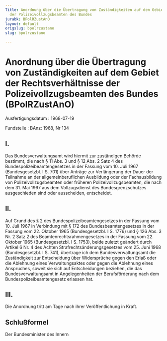 ```yaml
---
Title: Anordnung über die Übertragung von Zuständigkeiten auf dem Gebiet der Rechtsverhältnisse
  der Polizeivollzugsbeamten des Bundes
jurabk: BPolRZustAnO
layout: default
origslug: bpolrzustano
slug: bpolrzustano

---
```


# Anordnung über die Übertragung von Zuständigkeiten auf dem Gebiet der Rechtsverhältnisse der Polizeivollzugsbeamten des Bundes (BPolRZustAnO)

Ausfertigungsdatum
:   1968-07-19

Fundstelle
:   BAnz: 1968, Nr 134



## I.

Das Bundesverwaltungsamt wird hiermit zur zuständigen Behörde bestimmt, die nach § 11 Abs. 3 und § 12 Abs. 2 Satz 4 des Bundespolizeibeamtengesetzes in der Fassung vom 10. Juli 1967 (Bundesgesetzbl. I S. 701) über Anträge zur Verlängerung der Dauer der Teilnahme an der allgemeinberuflichen Ausbildung oder der Fachausbildung von Polizeivollzugsbeamten oder früheren Polizeivollzugsbeamten, die nach dem 31. Mai 1967 aus dem Vollzugsdienst des Bundesgrenzschutzes ausgeschieden sind oder ausscheiden, entscheidet.


## II.

Auf Grund des § 2 des Bundespolizeibeamtengesetzes in der Fassung vom 10. Juli 1967 in Verbindung mit § 172 des Bundesbeamtengesetzes in der Fassung vom 22. Oktober 1965 (Bundesgesetzbl. I S. 1776) und § 126 Abs. 3 Nr. 2 Satz 2 des Beamtenrechtsrahmengesetzes in der Fassung vom 22. Oktober 1965 (Bundesgesetzbl. I S. 1753), beide zuletzt geändert durch Artikel 6 Nr. 4 des Achten Strafrechtsänderungsgesetzes vom 25. Juni 1968 (Bundesgesetzbl. I S. 741), übertrage ich dem Bundesverwaltungsamt die Zuständigkeit zur Entscheidung über Widersprüche gegen den Erlaß oder die Ablehnung eines Verwaltungsaktes oder gegen die Ablehnung eines Anspruches, soweit sie sich auf Entscheidungen beziehen, die das Bundesverwaltungsamt in Angelegenheiten der Berufsförderung nach dem Bundespolizeibeamtengesetz erlassen hat.


## III.

Die Anordnung tritt am Tage nach ihrer Veröffentlichung in Kraft.


## Schlußformel

Der Bundesminister des Innern

